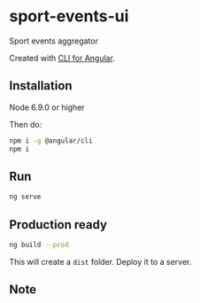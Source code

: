 # sport-events-ui
Sport events aggregator

Created with [CLI for Angular](https://github.com/angular/angular-cli).

## Installation

Node 6.9.0 or higher

Then do:

```bash
npm i -g @angular/cli
npm i
```

## Run

```bash
ng serve
```

## Production ready

```bash
ng build --prod
```
This will create a `dist` folder. Deploy it to a server.

## Note
